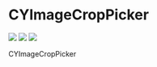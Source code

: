 # CYImageCropPicker

![](https://img.shields.io/cocoapods/v/CYImageCropPicker.svg?style=flat)
![](https://img.shields.io/cocoapods/p/CYImageCropPicker.svg?style=flat)
![](https://img.shields.io/badge/language-ObjectiveC-orange.svg)

CYImageCropPicker
